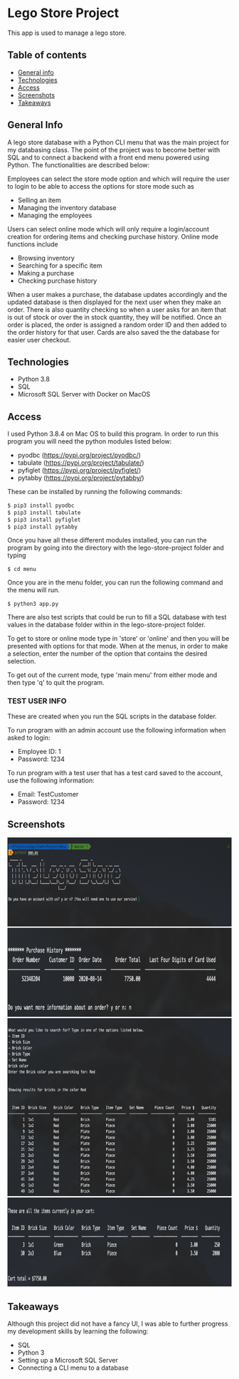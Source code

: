 # Lego Store Project
This app is used to manage a lego store. 

## Table of contents
* [General info](#general-info)
* [Technologies](#technologies)
* [Access](#access)
* [Screenshots](#screenshots)
* [Takeaways](#takeaways) 

## General Info
A lego store database with a Python CLI menu that was the main project for my databasing class. The point of the project was to become better with SQL and to connect a backend with a front end menu powered using Python. The functionalities are described below: 

Employees can select the store mode option and which will require
the user to login to be able to access the options for store mode such as
   * Selling an item
   * Managing the inventory database
   * Managing the employees 
   
Users can select online mode which will only require a login/account creation for ordering items 
and checking purchase history. Online mode functions include
   * Browsing inventory
   * Searching for a specific item
   * Making a purchase
   * Checking purchase history
   
When a user makes a purchase, the database updates accordingly and the updated database is then displayed for the next user when they make an order. There is also quantity checking so when a user asks for an item that is out of stock or over the in stock quantity, they will be notified. Once an order is placed, the order is assigned a random order ID and then added to the order history for that user. Cards are also saved the the database for easier user checkout.  
   
## Technologies 
* Python 3.8
* SQL 
* Microsoft SQL Server with Docker on MacOS

## Access
I used Python 3.8.4 on Mac OS to build this program. 
In order to run this program you will need the python modules listed below:
   - pyodbc (https://pypi.org/project/pyodbc/)
   - tabulate (https://pypi.org/project/tabulate/)
   - pyfiglet (https://pypi.org/project/pyfiglet/)
   - pytabby (https://pypi.org/project/pytabby/)

These can be installed by running the following commands:
```
$ pip3 install pyodbc
$ pip3 install tabulate
$ pip3 install pyfiglet
$ pip3 install pytabby
```

Once you have all these different modules installed, you can run the program by going into the directory with the lego-store-project folder and typing 
```
$ cd menu
```
Once you are in the menu folder, you can run the following command and the menu will run. 
```
$ python3 app.py
```

There are also test scripts that could be run to fill a SQL database with test values in the database folder within in the lego-store-project folder. 

To get to store or online mode type in 'store' or 'online' and then you will be presented with options for that mode. When at the menus, in order to make a selection, enter the number of the option that contains the desired selection. 

To get out of the current mode, type 'main menu' from either mode and then type 'q' to quit the program. 

### TEST USER INFO
These are created when you run the SQL scripts in the database folder. 

To run program with an admin account use the following information when asked to login:
   - Employee ID: 1 
   - Password: 1234

To run program with a test user that has a test card saved to the account, use the following information:
   - Email: TestCustomer 
   - Password: 1234
   
## Screenshots
<img src="./AppDemo/greeting.png" width="800" height="200"> <img src="./AppDemo/history.png" width="800" height="200">
<img src="./AppDemo/search.png" width="800" height="400"> <img src="./AppDemo/cart.png" width="800" height="200">

## Takeaways
Although this project did not have a fancy UI, I was able to further progress my development skills by learning the following: 
* SQL 
* Python 3
* Setting up a Microsoft SQL Server
* Connecting a CLI menu to a database
